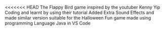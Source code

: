 <<<<<<< HEAD
The Flappy Bird game inspired by the youtuber Kenny Yip Coding and learnt by using their tutorial 
Added Extra Sound Effects and made similar version suitable for the Halloween 
Fun game made using programming Language Java in VS Code 

